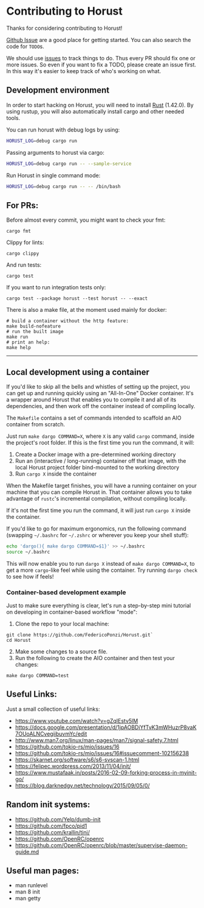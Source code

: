 # Contributing to Horust
Thanks for considering contributing to Horust! 

[Github Issue](https://github.com/FedericoPonzi/horust/issues) are a good place for getting started. 
You can also search the code for `TODO`s.

We should use [issues](https://github.com/FedericoPonzi/Horust/issues/new) to track things to do. Thus every PR should fix one or more issues. 
So even if you want to fix a TODO, please create an issue first. 
In this way it's easier to keep track of who's working on what.

## Development environment
In order to start hacking on Horust, you will need to install [Rust](https://www.rust-lang.org/tools/install) (1.42.0).
By using rustup, you will also automatically install cargo and other needed tools.

You can run horust with debug logs by using:
```bash
HORUST_LOG=debug cargo run 
```

Passing arguments to horust via cargo:
```bash
HORUST_LOG=debug cargo run -- --sample-service
```

Run Horust in single command mode:
```bash
HORUST_LOG=debug cargo run -- -- /bin/bash
```

## For PRs:
Before almost every commit, you might want to check your fmt:
```
cargo fmt
```

Clippy for lints:
```
cargo clippy
```

And run tests:
```
cargo test
```

If you want to run integration tests only:
```
cargo test --package horust --test horust -- --exact
```

There is also a make file, at the moment used mainly for docker:
```
# build a container without the http feature:
make build-nofeature
# run the built image
make run
# print an help:
make help 
```

---

## Local development using a container

If you'd like to skip all the bells and whistles of setting up the project, you can get up and running quickly using an
"All-In-One" Docker container. It's a wrapper around Horust that enables you to compile it and all of its dependencies,
and then work off the container instead of compiling locally.

The `Makefile` contains a set of commands intended to scaffold an AIO container from scratch.
 
Just run `make dargo COMMAND=X`, where `X` is any valid `cargo` command, inside the project's root folder.
If this is the first time you run the command, it will:

1. Create a Docker image with a pre-determined working directory
2. Run an (interactive / long-running) container off that image, with the local Horust project folder bind-mounted to the working directory
3. Run `cargo X` inside the container

When the Makefile target finishes, you will have a running container on your machine that you can compile Horust in.
That container allows you to take advantage of `rustc`'s incremental compilation, without compiling locally.

If it's not the first time you run the command, it will just run `cargo X` inside the container.

If you'd like to go for maximum ergonomics, run the following command (swapping `~/.bashrc` for `~/.zshrc` or wherever you keep your shell stuff):
 
```bash
echo 'dargo(){ make dargo COMMAND=$1}' >> ~/.bashrc
source ~/.bashrc
```

This will now enable you to run `dargo X` instead of `make dargo COMMAND=X`, to get a more `cargo`-like feel while using the container.
Try running `dargo check` to see how if feels!

### Container-based development example

Just to make sure everything is clear, let's run a step-by-step mini tutorial on developing in container-based workflow "mode":

1. Clone the repo to your local machine:
```shell 
git clone https://github.com/FedericoPonzi/Horust.git`
cd Horust
```
2. Make some changes to a source file.
3. Run the following to create the AIO container and then test your changes:
```shell
make dargo COMMAND=test
```

## Useful Links:
Just a small collection of useful links:
* https://www.youtube.com/watch?v=gZqIEstv5lM
* https://docs.google.com/presentation/d/1jpAOBDiYfTvK3mWHuzrP8vaK7OUoALNCvegiibuvmYc/edit
* http://www.man7.org/linux/man-pages/man7/signal-safety.7.html
* https://github.com/tokio-rs/mio/issues/16 
* https://github.com/tokio-rs/mio/issues/16#issuecomment-102156238
* https://skarnet.org/software/s6/s6-svscan-1.html
* https://felipec.wordpress.com/2013/11/04/init/
* https://www.mustafaak.in/posts/2016-02-09-forking-process-in-myinit-go/
* https://blog.darknedgy.net/technology/2015/09/05/0/

## Random init systems:
* https://github.com/Yelp/dumb-init
* https://github.com/fpco/pid1
* https://github.com/krallin/tini/
* https://github.com/OpenRC/openrc
* https://github.com/OpenRC/openrc/blob/master/supervise-daemon-guide.md

## Useful man pages:
* man runlevel
* man 8 init
* man getty
